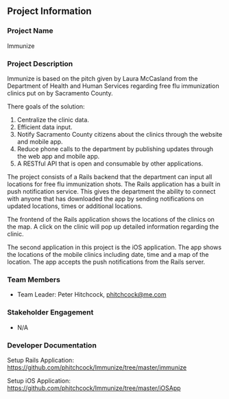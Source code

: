 ## Project Information

### Project Name
Immunize

### Project Description
Immunize is based on the pitch given by Laura McCasland from the Department of Health and Human Services regarding
free flu immunization clinics put on by Sacramento County.

There goals of the solution:

1. Centralize the clinic data.
2. Efficient data input.
3. Notify Sacramento County citizens about the clinics through the website and mobile app.
4. Reduce phone calls to the department by publishing updates through the web app and mobile app.
5. A RESTful API that is open and consumable by other applications.

The project consists of a Rails backend that the department can input all locations for free flu immunization shots.
The Rails application has a built in push notification service.  This gives the department the ability
to connect with anyone that has downloaded the app by sending notifications on updated locations, times or
additional locations.

The frontend of the Rails application shows the locations of the clinics on the map. A click on the clinic will pop up
detailed information regarding the clinic.

The second application in this project is the iOS application.  The app shows the locations of the mobile clinics
including date, time and a map of the location.  The app accepts the push notifications from the Rails server.

### Team Members
- Team Leader: Peter Hitchcock, phitchcock@me.com

### Stakeholder Engagement
- N/A

### Developer Documentation
Setup Rails Application:
https://github.com/phitchcock/Immunize/tree/master/immunize

Setup iOS Application:
https://github.com/phitchcock/Immunize/tree/master/iOSApp
